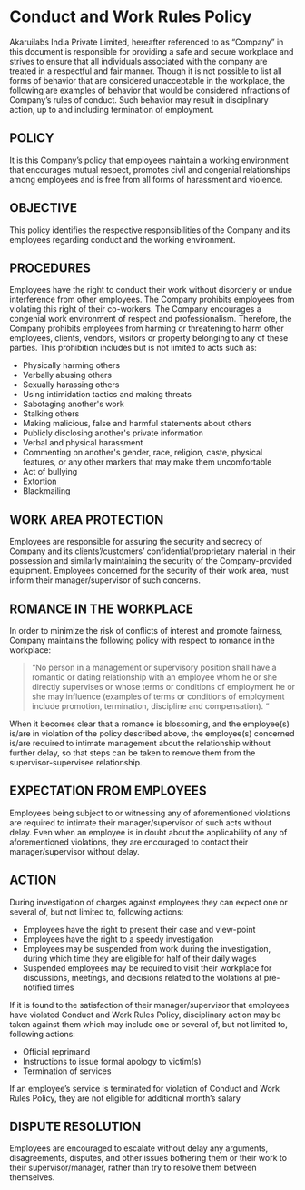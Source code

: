 # Conduct and Work Rules Policy
Akaruilabs India Private Limited, hereafter referenced to as “Company” in this document is responsible for providing a safe and secure workplace and strives to ensure that all individuals associated with the company are treated in a respectful and fair manner. Though it is not possible to list all forms of behavior that are considered unacceptable in the workplace, the following are examples of behavior that would be considered infractions of Company’s rules of conduct.
Such behavior may result in disciplinary action, up to and including termination of employment.
## POLICY
It is this Company’s policy that employees maintain a working environment that encourages mutual respect, promotes civil and congenial relationships among employees and is free from all forms of harassment and violence.
## OBJECTIVE
This policy identifies the respective responsibilities of the Company and its employees regarding conduct and the working environment.
## PROCEDURES
Employees have the right to conduct their work without disorderly or undue interference from other employees. The Company prohibits employees from violating this right of their co-workers.
The Company encourages a congenial work environment of respect and professionalism. Therefore, the Company prohibits employees from harming or threatening to harm other employees, clients, vendors, visitors or property belonging to any of these parties. This prohibition includes but is not limited to acts such as:
- Physically harming others
- Verbally abusing others
- Sexually harassing others
- Using intimidation tactics and making threats
- Sabotaging another's work
- Stalking others
- Making malicious, false and harmful statements about others
- Publicly disclosing another's private information
- Verbal and physical harassment
- Commenting on another's gender, race, religion, caste, physical features, or any other markers that may make them uncomfortable 
- Act of bullying
- Extortion
- Blackmailing

## WORK AREA PROTECTION
Employees are responsible for assuring the security and secrecy of Company and its clients’/customers’ confidential/proprietary material in their possession and similarly maintaining the security of the Company-provided equipment. Employees concerned for the security of their work area, must inform their manager/supervisor of such concerns.
## ROMANCE IN THE WORKPLACE
In order to minimize the risk of conflicts of interest and promote fairness, Company maintains the following policy with respect to romance in the workplace:

> “No person in a management or supervisory position shall have a romantic or dating relationship with an employee whom he or she directly supervises or whose terms or conditions of employment he or she may influence (examples of terms or conditions of employment include promotion, termination, discipline and compensation). “

When it becomes clear that a romance is blossoming, and the employee(s) is/are in violation of the policy described above, the employee(s) concerned is/are required to intimate management about the relationship without further delay, so that steps can be taken to remove them from the supervisor-supervisee relationship.
## EXPECTATION FROM EMPLOYEES
Employees being subject to or witnessing any of aforementioned violations are required to intimate their manager/supervisor of such acts without delay. Even when an employee is in doubt about the applicability of any of aforementioned violations, they are encouraged to contact their manager/supervisor without delay. 
## ACTION
During investigation of charges against employees they can expect one or several of, but not limited to, following actions:

- Employees have the right to present their case and view-point
- Employees have the right to a speedy investigation
- Employees may be suspended from work during the investigation, during which time they are eligible for half of their daily wages
- Suspended employees may be required to visit their workplace for discussions, meetings, and decisions related to the violations at pre-notified times

If it is found to the satisfaction of their manager/supervisor that employees have violated Conduct and Work Rules Policy, disciplinary action may be taken against them which may include one or several of, but not limited to,  following actions:

- Official reprimand
- Instructions to issue formal apology to victim(s)
- Termination of services

If an employee’s service is terminated for violation of Conduct and Work Rules Policy, they are not eligible for additional month’s salary

## DISPUTE RESOLUTION
Employees are encouraged to escalate without delay any arguments, disagreements, disputes, and other issues bothering them or their work to their supervisor/manager, rather than try to resolve them between themselves.

